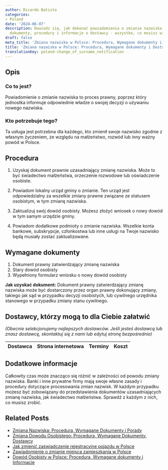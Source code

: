 ```yaml
---
author: Ricardo Batista
categories:
- Poland
date: '2024-06-07'
description: Dowiedz się, jak dokonać powiadomienia o zmianie nazwiska w Polsce poprzez
  dokumenty, procedury i informacje o dostawcy - wszystko, co musisz wiedzieć.
draft: false
meta_title: 'Zmiana nazwiska w Polsce: Procedura, Wymagane dokumenty i Dostawcy'
title: 'Zmiana nazwiska w Polsce: Procedura, Wymagane dokumenty i Dostawcy'
translationKey: poland-change_of_surname_notification
---
```



## Opis
### Co to jest?
Powiadomienie o zmianie nazwiska to proces prawny, poprzez który jednostka informuje odpowiednie władze o swojej decyzji o używaniu nowego nazwiska.

### Kto potrzebuje tego?
Ta usługa jest potrzebna dla każdego, kto zmienił swoje nazwisko zgodnie z własnym życzeniem, ze względu na małżeństwo, rozwód lub inny ważny powód w Polsce.

## Procedura
1. Uzyskaj dokument prawnie uzasadniający zmianę nazwiska. Może to być świadectwo małżeństwa, orzeczenie rozwodowe lub oświadczenie osobiste.

2. Powiadom lokalny urząd gminy o zmianie. Ten urząd jest odpowiedzialny za wszelkie zmiany prawne związane ze statusem osobistym, w tym zmianę nazwiska.

3. Zaktualizuj swój dowód osobisty. Możesz złożyć wniosek o nowy dowód w tym samym urzędzie gminy.

4. Powiadom dodatkowe podmioty o zmianie nazwiska. Wszelkie konta bankowe, subskrypcje, członkostwa lub inne usługi na Twoje nazwisko będą musiały zostać zaktualizowane.

## Wymagane dokumenty
1. Dokument prawny zatwierdzający zmianę nazwiska
2. Stary dowód osobisty
3. Wypełniony formularz wniosku o nowy dowód osobisty

**Jak uzyskać dokument:**
Dokument prawny zatwierdzający zmianę nazwiska może być dostarczony przez organ prawny dokonujący zmiany, takiego jak sąd w przypadku decyzji osobistych, lub cywilnego urzędnika stanowego w przypadku zmiany stanu cywilnego.

## Dostawcy, którzy mogą to dla Ciebie załatwić

_(Obecnie selekcjonujemy najlepszych dostawców. Jeśli jesteś dostawcą lub znasz dostawcę, skontaktuj się z nami lub edytuj stronę bezpośrednio)_

| Dostawca        |     Strona internetowa  |     Terminy     |       Koszt      |
| :-------------: | :-------------: |  :-------------: | :-------------: |

## Dodatkowe informacje
Całkowity czas może znacząco się różnić w zależności od powodu zmiany nazwiska. Banki i inne prywatne firmy mają swoje własne zasady i procedury dotyczące procesowania zmian nazwisk. W każdym przypadku możesz być zobowiązany do przedstawienia dokumentów uzasadniających zmianę nazwiska, jak świadectwo małżeństwa. Sprawdź z każdym z nich, co musisz zrobić.


## Related Posts

- [Zmiana Nazwiska: Procedura, Wymagane Dokumenty i Porady](https://tramitit.com/pl/guides/poland/zgloszenie_zmiany_imienia/)
- [Zmiana Dowodu Osobistego: Procedura, Wymagane Dokumenty, Dostawcy](https://tramitit.com/pl/guides/poland/zmiana_dowodu_osobistego/)
- [Jak zmienić zaświadczenie rejestracyjne pojazdu w Polsce](https://tramitit.com/pl/guides/poland/zmiana_dowodu_rejestracyjnego/)
- [Zawiadomienie o zmianie miejsca zamieszkania w Polsce](https://tramitit.com/pl/guides/poland/zgloszenie_zmiany_miejsca_zamieszkania/)
- [Dowód Osobisty w Polsce: Procedura, Wymagane dokumenty i Informacje](https://tramitit.com/pl/guides/poland/dowod_osobisty/)